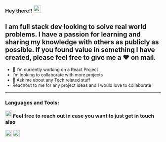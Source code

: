 ### Hey there!! <img src="https://media.giphy.com/media/hvRJCLFzcasrR4ia7z/giphy.gif" width="24px">
I am full stack dev looking to solve real world problems. I have a passion for learning and sharing my knowledge with others as publicly as possible. If you found value in something I have created, please feel free to give me a  ♥ on mail. 
---
- 🔭 I’m currently working on a React Project
-  I’m looking to collaborate with more projects
- 💬 Ask me about any Tech related stuff
- Reachout to me for any project ideas and I would love to collaborate
---

### Languages and Tools:

<a href="https://raw.githubusercontent.com/github/explore/80688e429a7d4ef2fca1e82350fe8e3517d3494d/topics/javascript/javascript.png">
  <img align="left" alt="JS" width="22px" src="https://cdn.jsdelivr.net/npm/simple-icons@v3/icons/linkedin.svg" />
</a>


### Feel free to reach out in case you want to just get in touch also  


<a href="https://www.linkedin.com/in/bimal-boby-8166591b4/">
  <img align="left" alt="Bimal Boby | LinkdeIN" width="22px" src="https://cdn.jsdelivr.net/npm/simple-icons@v3/icons/linkedin.svg" />
</a>
<a href="https://www.instagram.com/bimal_boby/">
  <img align="left" alt="Bimal Boby | Instagram" width="22px" src="https://cdn.jsdelivr.net/npm/simple-icons@v3/icons/instagram.svg" />
</a>

<br />
<br />


